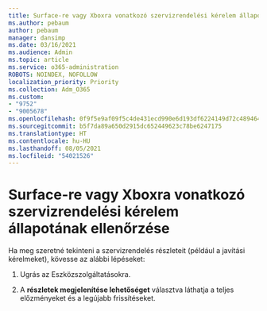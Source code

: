 ```yaml
---
title: Surface-re vagy Xboxra vonatkozó szervizrendelési kérelem állapotának ellenőrzése
ms.author: pebaum
author: pebaum
manager: dansimp
ms.date: 03/16/2021
ms.audience: Admin
ms.topic: article
ms.service: o365-administration
ROBOTS: NOINDEX, NOFOLLOW
localization_priority: Priority
ms.collection: Adm_O365
ms.custom:
- "9752"
- "9005678"
ms.openlocfilehash: 0f9f5e9af09f5c4de431ecd990e6d193df6224149d72c48946425824ad60dd23
ms.sourcegitcommit: b5f7da89a650d2915dc652449623c78be6247175
ms.translationtype: HT
ms.contentlocale: hu-HU
ms.lasthandoff: 08/05/2021
ms.locfileid: "54021526"
---
```

# <a name="check-the-status-of-a-service-order-request-for-surface-or-xbox"></a>Surface-re vagy Xboxra vonatkozó szervizrendelési kérelem állapotának ellenőrzése

Ha meg szeretné tekinteni a szervizrendelés részleteit (például a javítási kérelmeket), kövesse az alábbi lépéseket:

1. Ugrás az Eszközszolgáltatásokra.

1. A **részletek megjelenítése lehetőséget** választva láthatja a teljes előzményeket és a legújabb frissítéseket.

